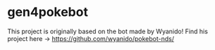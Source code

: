 # gen4pokebot
This project is originally based on the bot made by Wyanido! 
Find his project here -> https://github.com/wyanido/pokebot-nds/
